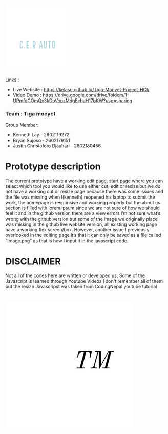 # <img src="/Image/C.E.R-AUTO-Logo.png" width ="200" >
Links :
- Live Website : https://kelasu.github.io/Tiga-Monyet-Project-HCI/
- Video Demo : https://drive.google.com/drive/folders/1-UPmfdCOmQx3kDoVepzMdgEchaH17bKW?usp=sharing

### Team : Tiga monyet

Group Member:
- Kenneth Lay - 2602119272
- Bryan Sujoso - 2602179151
- ~~Justin Christoforo Djauhari - 2602180456~~


# Prototype description
The current prototype have a working edit page, start page where you can select which tool you would like to use either cut, edit or resize but we do not have a working cut or resize page because there was some issues and the file was missing when I(kenneth) reopened his laptop to submit the work, the homepage is responsive and working properly but the about us section is filled with lorem ipsum since we are not sure of how we should feel it and in the github version there are a view errors I’m not sure what’s wrong with the github version but some of the image we originally place was missing in the github live website version, all existing working page have a working flex screen/box. However, another issue I previously overlooked in the editing page it’s that it can only be saved as a file called “Image.png” as that is how I input it in the javascript code.

# DISCLAIMER
 Not all of the codes here are written or developed us, Some of the Javascript is learned through Youtube Videos
 I don't remember all of them but
 the resize Javascripst was taken from CodingNepal youtube tutorial
 
# <img src="/Image/Tiga Monyet-logos_white.png" width="400">
